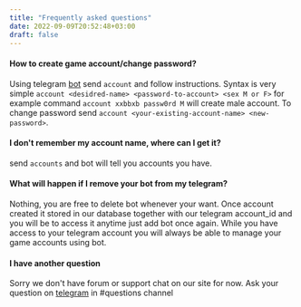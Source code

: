 ```yaml
---
title: "Frequently asked questions"
date: 2022-09-09T20:52:48+03:00
draft: false
---
```


#### How to create game account/change password?

Using telegram [bot](https://t.me/openrohelperbot) send `account` and follow instructions. Syntax is very simple `account <desidred-name> <password-to-account> <sex M or F>` for example command `account xxbbxb passw0rd M` will create male account. To change password send `account <your-existing-account-name> <new-password>`.

#### I don't remember my account name, where can I get it?

send `accounts` and bot will tell you accounts you have.

#### What will happen if I remove your bot from my telegram?

Nothing, you are free to delete bot whenever your want. Once account created it stored in our database together with our telegram account_id and you will be to access it anytime just add bot once again. While you have access to your telegram account you will always be able to manage your game accounts using bot.

#### I have another question

Sorry we don't have forum or support chat on our site for now. Ask your question on [telegram](https://t.me/openrohelp) in #questions channel